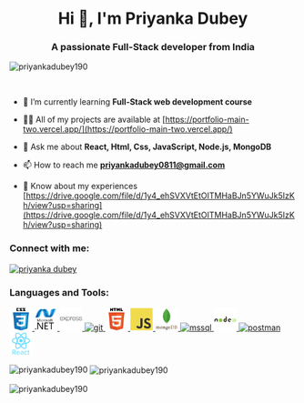 <h1 align="center">Hi 👋, I'm Priyanka Dubey</h1>
<h3 align="center">A passionate Full-Stack developer from India</h3>

<p align="left"> <img src="https://avatars.githubusercontent.com/u/57099864?v=4" alt="priyankadubey190" /> </p>

<p align="left"> <a href="https://twitter.com/" target="blank"><img src="https://img.shields.io/twitter/follow/?logo=twitter&style=for-the-badge" alt="" /></a> </p>

- 🌱 I’m currently learning **Full-Stack web development course**

- 👨‍💻 All of my projects are available at [https://portfolio-main-two.vercel.app/](https://portfolio-main-two.vercel.app/)

- 💬 Ask me about **React, Html, Css, JavaScript, Node.js, MongoDB**

- 📫 How to reach me **priyankadubey0811@gmail.com**

- 📄 Know about my experiences [https://drive.google.com/file/d/1y4_ehSVXVtEtOITMHaBJn5YWuJk5IzKh/view?usp=sharing](https://drive.google.com/file/d/1y4_ehSVXVtEtOITMHaBJn5YWuJk5IzKh/view?usp=sharing)

<h3 align="left">Connect with me:</h3>
<p align="left">
<a href="https://www.linkedin.com/in/priyanka-dubey-5707501a7?lipi=urn%3Ali%3Apage%3Ad_flagship3_profile_view_base_contact_details%3BYDum8qpOSSOw0wkiGJC7LQ%3D%3D" target="blank"><img align="center" src="https://raw.githubusercontent.com/rahuldkjain/github-profile-readme-generator/master/src/images/icons/Social/linked-in-alt.svg" alt="priyanka dubey" height="30" width="40" /></a>
</p>

<h3 align="left">Languages and Tools:</h3>
<p align="left"> <a href="https://www.w3schools.com/css/" target="_blank" rel="noreferrer"> <img src="https://raw.githubusercontent.com/devicons/devicon/master/icons/css3/css3-original-wordmark.svg" alt="css3" width="40" height="40"/> </a> <a href="https://dotnet.microsoft.com/" target="_blank" rel="noreferrer"> <img src="https://raw.githubusercontent.com/devicons/devicon/master/icons/dot-net/dot-net-original-wordmark.svg" alt="dotnet" width="40" height="40"/> </a> <a href="https://expressjs.com" target="_blank" rel="noreferrer"> <img src="https://raw.githubusercontent.com/devicons/devicon/master/icons/express/express-original-wordmark.svg" alt="express" width="40" height="40"/> </a> <a href="https://git-scm.com/" target="_blank" rel="noreferrer"> <img src="https://www.vectorlogo.zone/logos/git-scm/git-scm-icon.svg" alt="git" width="40" height="40"/> </a> <a href="https://www.w3.org/html/" target="_blank" rel="noreferrer"> <img src="https://raw.githubusercontent.com/devicons/devicon/master/icons/html5/html5-original-wordmark.svg" alt="html5" width="40" height="40"/> </a> <a href="https://developer.mozilla.org/en-US/docs/Web/JavaScript" target="_blank" rel="noreferrer"> <img src="https://raw.githubusercontent.com/devicons/devicon/master/icons/javascript/javascript-original.svg" alt="javascript" width="40" height="40"/> </a> <a href="https://www.mongodb.com/" target="_blank" rel="noreferrer"> <img src="https://raw.githubusercontent.com/devicons/devicon/master/icons/mongodb/mongodb-original-wordmark.svg" alt="mongodb" width="40" height="40"/> </a> <a href="https://www.microsoft.com/en-us/sql-server" target="_blank" rel="noreferrer"> <img src="https://www.svgrepo.com/show/303229/microsoft-sql-server-logo.svg" alt="mssql" width="40" height="40"/> </a> <a href="https://nodejs.org" target="_blank" rel="noreferrer"> <img src="https://raw.githubusercontent.com/devicons/devicon/master/icons/nodejs/nodejs-original-wordmark.svg" alt="nodejs" width="40" height="40"/> </a> <a href="https://postman.com" target="_blank" rel="noreferrer"> <img src="https://www.vectorlogo.zone/logos/getpostman/getpostman-icon.svg" alt="postman" width="40" height="40"/> </a> <a href="https://reactjs.org/" target="_blank" rel="noreferrer"> <img src="https://raw.githubusercontent.com/devicons/devicon/master/icons/react/react-original-wordmark.svg" alt="react" width="40" height="40"/> </a> </p>

<p><img align="left" src="https://github-readme-stats.vercel.app/api/top-langs?username=priyankadubey190&show_icons=true&locale=en&layout=compact" alt="priyankadubey190" /></p>

<p>&nbsp;<img align="center" src="https://github-readme-stats.vercel.app/api?username=priyankadubey190&show_icons=true&locale=en" alt="priyankadubey190" /></p>

<p><img align="center" src="https://github-readme-streak-stats.herokuapp.com/?user=priyankadubey190&" alt="priyankadubey190" /></p>

